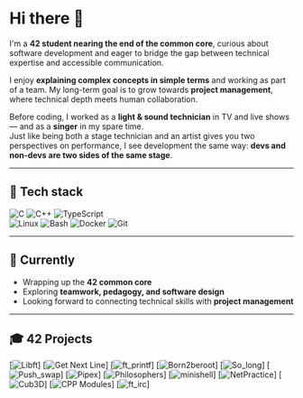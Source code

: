 # Hi there 👋

I'm a **42 student nearing the end of the common core**, curious about software development and eager to bridge the gap between technical expertise and accessible communication.  

I enjoy **explaining complex concepts in simple terms** and working as part of a team. My long-term goal is to grow towards **project management**, where technical depth meets human collaboration.  

Before coding, I worked as a **light & sound technician** in TV and live shows — and as a **singer** in my spare time.  
Just like being both a stage technician and an artist gives you two perspectives on performance, I see development the same way: **devs and non-devs are two sides of the same stage**.  

---

## 🔧 Tech stack
![C](https://img.shields.io/badge/-C-00599C?logo=c&logoColor=white)
![C++](https://img.shields.io/badge/-C++-00599C?logo=cplusplus&logoColor=white)
![TypeScript](https://img.shields.io/badge/-TypeScript-3178C6?logo=typescript&logoColor=white)  
![Linux](https://img.shields.io/badge/-Linux-FCC624?logo=linux&logoColor=black)
![Bash](https://img.shields.io/badge/-Bash-4EAA25?logo=gnubash&logoColor=white)
![Docker](https://img.shields.io/badge/-Docker-2496ED?logo=docker&logoColor=white)
![Git](https://img.shields.io/badge/-Git-F05032?logo=git&logoColor=white)

---

## 🌱 Currently
- Wrapping up the **42 common core**
- Exploring **teamwork, pedagogy, and software design**
- Looking forward to connecting technical skills with **project management**

---

## 🎓 42 Projects

[![Libft](https://img.shields.io/badge/Libft-42-blue?logo=42&logoColor=white)]
[![Get Next Line](https://img.shields.io/badge/get_next_line-42-brightgreen?logo=42&logoColor=white)]
[![ft_printf](https://img.shields.io/badge/ft_printf-42-yellow?logo=42&logoColor=white)]
[![Born2beroot](https://img.shields.io/badge/Born2beroot-42-orange?logo=42&logoColor=white)]
[![So_long](https://img.shields.io/badge/so_long-42-lightgrey?logo=42&logoColor=white)]
[![Push_swap](https://img.shields.io/badge/push_swap-42-red?logo=42&logoColor=white)]
[![Pipex](https://img.shields.io/badge/pipex-42-lightblue?logo=42&logoColor=white)]
[![Philosophers](https://img.shields.io/badge/philosophers-42-purple?logo=42&logoColor=white)]
[![minishell](https://img.shields.io/badge/minishell-42-darkred?logo=42&logoColor=white)]
[![NetPractice](https://img.shields.io/badge/netpractice-42-darkgreen?logo=42&logoColor=white)]
[![Cub3D](https://img.shields.io/badge/cub3d-42-darkblue?logo=42&logoColor=white)]
[![CPP Modules](https://img.shields.io/badge/CPP_Modules-42-9cf?logo=42&logoColor=white)]
[![ft_irc](https://img.shields.io/badge/ft_irc-42-pink?logo=42&logoColor=white)]
